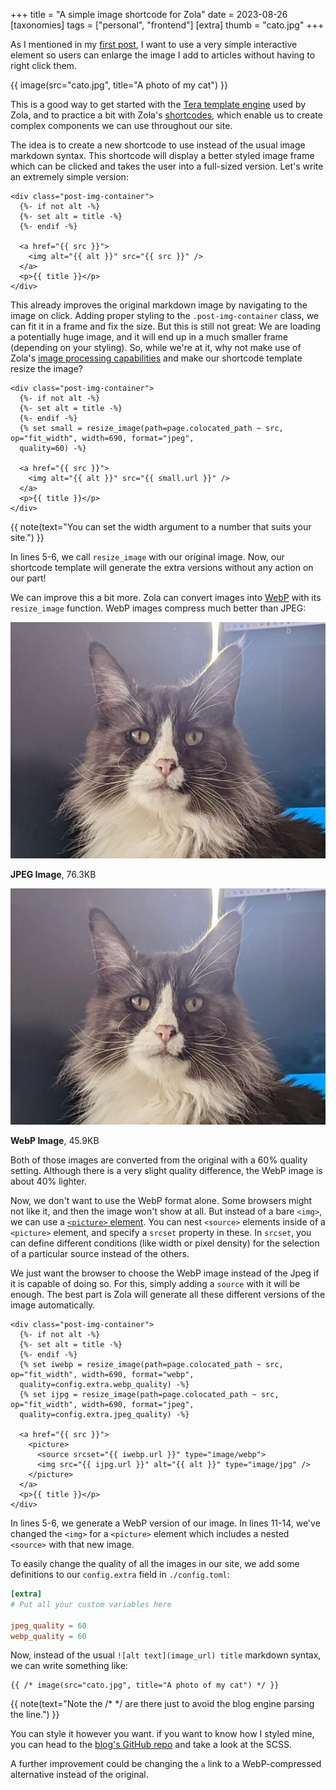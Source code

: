 +++
title = "A simple image shortcode for Zola"
date = 2023-08-26
[taxonomies]
tags = ["personal", "frontend"]
[extra]
thumb = "cato.jpg"
+++

As I mentioned in my [first post](/hello), I want to use a very simple
interactive element so users can enlarge the image I add to articles without
having to right click them.

{{ image(src="cato.jpg", title="A photo of my cat") }}

This is a good way to get started with the [Tera template
engine](https://keats.github.io/tera/) used by Zola, and to practice a bit with
Zola's [shortcodes](https://www.getzola.org/documentation/content/shortcodes/),
which enable us to create complex components we can use throughout our site.

The idea is to create a new shortcode to use instead of the usual image markdown
syntax. This shortcode will display a better styled image frame which can be
clicked and takes the user into a full-sized version. Let's write an extremely
simple version:

```htm.j2,linenos
<div class="post-img-container">
  {%- if not alt -%}
  {%- set alt = title -%}
  {%- endif -%}

  <a href="{{ src }}">
    <img alt="{{ alt }}" src="{{ src }}" />
  </a>
  <p>{{ title }}</p>
</div>
```

This already improves the original markdown image by navigating to the image on
click. Adding proper styling to the `.post-img-container` class, we can fit it
in a frame and fix the size. But this is still not great: We are loading a
potentially huge image, and it will end up in a much smaller frame (depending on
your styling). So, while we're at it, why not make use of Zola's [image
processing
capabilities](https://www.getzola.org/documentation/content/image-processing/)
and make our shortcode template resize the image?

```htm.j2,linenos,hl_lines=5-6
<div class="post-img-container">
  {%- if not alt -%}
  {%- set alt = title -%}
  {%- endif -%}
  {% set small = resize_image(path=page.colocated_path ~ src, op="fit_width", width=690, format="jpeg",
  quality=60) -%}

  <a href="{{ src }}">
    <img alt="{{ alt }}" src="{{ small.url }}" />
  </a>
  <p>{{ title }}</p>
</div>
```
{{ note(text="You can set the width argument to a number that suits your site.") }}

In lines 5-6, we call `resize_image` with our original image. Now, our shortcode
template will generate the extra versions without any action on our part!

We can improve this a bit more. Zola can convert images into
[WebP](https://developers.google.com/speed/webp) with its `resize_image`
function. WebP images compress much better than JPEG:

<div class="compression-comparison">
  <div>
    <img src="cato-trim.jpg" />
    <p><strong>JPEG Image</strong>, 76.3KB</p>
  </div>
  <div>
    <img src="cato-trim.webp" />
    <p><strong>WebP Image</strong>, 45.9KB</p>
  </div>
</div>

Both of those images are converted from the original with a 60% quality setting.
Although there is a very slight quality difference, the WebP image is about 40%
lighter.

Now, we don't want to use the WebP format alone. Some browsers might not like
it, and then the image won't show at all. But instead of a bare `<img>`, we can
use a [`<picture>`
element](https://developer.mozilla.org/en-US/docs/Web/HTML/Element/picture). You
can nest `<source>` elements inside of a `<picture>` element, and specify a
`srcset` property in these. In `srcset`, you can define different conditions
(like width or pixel density) for the selection of a particular source instead
of the others.

We just want the browser to choose the WebP image instead of the Jpeg if it is
capable of doing so. For this, simply adding a `source` with it will be enough.
The best part is Zola will generate all these different versions of the image
automatically.

```htm.j2,linenos,hl_lines=5-6 11-14
<div class="post-img-container">
  {%- if not alt -%}
  {%- set alt = title -%}
  {%- endif -%}
  {% set iwebp = resize_image(path=page.colocated_path ~ src, op="fit_width", width=690, format="webp",
  quality=config.extra.webp_quality) -%}
  {% set ijpg = resize_image(path=page.colocated_path ~ src, op="fit_width", width=690, format="jpeg",
  quality=config.extra.jpeg_quality) -%}

  <a href="{{ src }}">
    <picture>
      <source srcset="{{ iwebp.url }}" type="image/webp">
      <img src="{{ ijpg.url }}" alt="{{ alt }}" type="image/jpg" />
    </picture>
  </a>
  <p>{{ title }}</p>
</div>
```

In lines 5-6, we generate a WebP version of our image. In lines 11-14, we've
changed the `<img>` for a `<picture>` element which includes a nested `<source>`
with that new image.

To easily change the quality of all the images in our site, we add some
definitions to our `config.extra` field in `./config.toml`:

```toml
[extra]
# Put all your custom variables here

jpeg_quality = 60
webp_quality = 60
```

Now, instead of the usual `![alt text](image_url) title` markdown syntax, we can
write something like:

```html.j2
{{ /* image(src="cato.jpg", title="A photo of my cat") */ }}
```
{{ note(text="Note the /* */ are there just to avoid the blog engine parsing the
line.") }}

You can style it however you want. if you want to know how I styled mine, you
can head to the [blog's GitHub
repo](https://github.com/javfg/blog/tree/master/sass) and take a look at the
SCSS.

A further improvement could be changing the `a` link to a WebP-compressed
alternative instead of the original.
